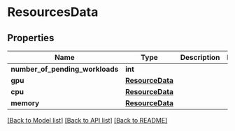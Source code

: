 # ResourcesData

## Properties
Name | Type | Description | Notes
------------ | ------------- | ------------- | -------------
**number_of_pending_workloads** | **int** |  | 
**gpu** | [**ResourceData**](ResourceData.md) |  | 
**cpu** | [**ResourceData**](ResourceData.md) |  | 
**memory** | [**ResourceData**](ResourceData.md) |  | 

[[Back to Model list]](../README.md#documentation-for-models) [[Back to API list]](../README.md#documentation-for-api-endpoints) [[Back to README]](../README.md)

